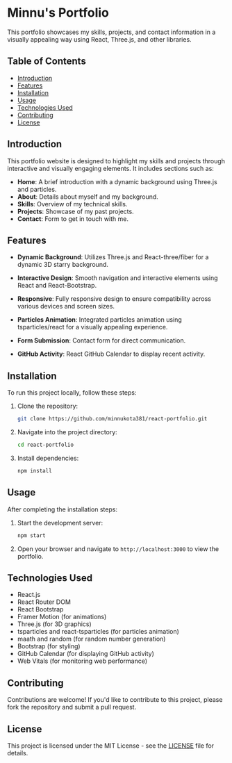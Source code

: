 # Minnu's Portfolio

This portfolio showcases my skills, projects, and contact information in a visually appealing way using React, Three.js, and other libraries.

## Table of Contents

- [Introduction](#introduction)
- [Features](#features)
- [Installation](#installation)
- [Usage](#usage)
- [Technologies Used](#technologies-used)
- [Contributing](#contributing)
- [License](#license)

## Introduction

This portfolio website is designed to highlight my skills and projects through interactive and visually engaging elements. It includes sections such as:

- **Home**: A brief introduction with a dynamic background using Three.js and particles.
- **About**: Details about myself and my background.
- **Skills**: Overview of my technical skills.
- **Projects**: Showcase of my past projects.
- **Contact**: Form to get in touch with me.

## Features

- **Dynamic Background**: Utilizes Three.js and React-three/fiber for a dynamic 3D starry background.
- **Interactive Design**: Smooth navigation and interactive elements using React and React-Bootstrap.
- **Responsive**: Fully responsive design to ensure compatibility across various devices and screen sizes.
- **Particles Animation**: Integrated particles animation using tsparticles/react for a visually appealing experience.
- **Form Submission**: Contact form for direct communication.

- **GitHub Activity**: React GitHub Calendar to display recent activity.

## Installation

To run this project locally, follow these steps:

1. Clone the repository:

   ```bash
   git clone https://github.com/minnukota381/react-portfolio.git
   ```

2. Navigate into the project directory:

   ```bash
   cd react-portfolio
   ```
3. Install dependencies:

   ```bash
   npm install
   ```

## Usage

After completing the installation steps:

1. Start the development server:

   ```bash
   npm start
   ```

2. Open your browser and navigate to `http://localhost:3000` to view the portfolio.

## Technologies Used

- React.js
- React Router DOM
- React Bootstrap
- Framer Motion (for animations)
- Three.js (for 3D graphics)
- tsparticles and react-tsparticles (for particles animation)
- maath and random (for random number generation)
- Bootstrap (for styling)
- GitHub Calendar (for displaying GitHub activity)
- Web Vitals (for monitoring web performance)

## Contributing

Contributions are welcome! If you'd like to contribute to this project, please fork the repository and submit a pull request.

## License

This project is licensed under the MIT License - see the [LICENSE](./LICENSE) file for details.